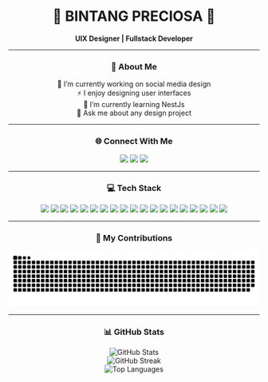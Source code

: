 <div align="center">

# 🌟 BINTANG PRECIOSA 🌟

**UIX Designer | Fullstack Developer**

---

### 💫 About Me

🔭 I’m currently working on social media design  
⚡ I enjoy designing user interfaces  
🌱 I’m currently learning NestJs  
💬 Ask me about any design project

---

### 🌐 Connect With Me

<a href="https://instagram.com/bintangpreciosa"><img src="https://img.shields.io/badge/Instagram-%23E4405F.svg?style=for-the-badge&logo=Instagram&logoColor=white" /></a>
<a href="https://linkedin.com/in/bintangpreciosa"><img src="https://img.shields.io/badge/LinkedIn-%230077B5.svg?style=for-the-badge&logo=linkedin&logoColor=white" /></a>
<a href="mailto:bintangpreciosa@gmail.com"><img src="https://img.shields.io/badge/Email-D14836?style=for-the-badge&logo=gmail&logoColor=white" /></a>

---

### 💻 Tech Stack

<img src="https://img.shields.io/badge/Flutter-%2302569B.svg?style=for-the-badge&logo=Flutter&logoColor=white" />
<img src="https://img.shields.io/badge/html5-%23E34F26.svg?style=for-the-badge&logo=html5&logoColor=white" />
<img src="https://img.shields.io/badge/javascript-%23323330.svg?style=for-the-badge&logo=javascript&logoColor=%23F7DF1E" />
<img src="https://img.shields.io/badge/java-%23ED8B00.svg?style=for-the-badge&logo=openjdk&logoColor=white" />
<img src="https://img.shields.io/badge/php-%23777BB4.svg?style=for-the-badge&logo=php&logoColor=white" />
<img src="https://img.shields.io/badge/python-3670A0?style=for-the-badge&logo=python&logoColor=ffdd54" />
<img src="https://img.shields.io/badge/css3-%231572B6.svg?style=for-the-badge&logo=css3&logoColor=white" />
<img src="https://img.shields.io/badge/mysql-4479A1.svg?style=for-the-badge&logo=mysql&logoColor=white" />
<img src="https://img.shields.io/badge/laravel-%23FF2D20.svg?style=for-the-badge&logo=laravel&logoColor=white" />
<img src="https://img.shields.io/badge/adobe%20illustrator-%23FF9A00.svg?style=for-the-badge&logo=adobe%20illustrator&logoColor=white" />
<img src="https://img.shields.io/badge/adobe%20photoshop-%2331A8FF.svg?style=for-the-badge&logo=adobe%20photoshop&logoColor=white" />
<img src="https://img.shields.io/badge/Canva-%2300C4CC.svg?style=for-the-badge&logo=Canva&logoColor=white" />
<img src="https://img.shields.io/badge/figma-%23F24E1E.svg?style=for-the-badge&logo=figma&logoColor=white" />
<img src="https://img.shields.io/badge/Dribbble-EA4C89?style=for-the-badge&logo=dribbble&logoColor=white" />
<img src="https://img.shields.io/badge/adobe-%23FF0000.svg?style=for-the-badge&logo=adobe&logoColor=white" />
<img src="https://img.shields.io/badge/tailwindcss-%2338B2AC.svg?style=for-the-badge&logo=tailwind-css&logoColor=white" />
<img src="https://img.shields.io/badge/dart-%230175C2.svg?style=for-the-badge&logo=dart&logoColor=white" />
<img src="https://img.shields.io/badge/Filament-FFAA00?style=for-the-badge&logoColor=%23000000" />
<img src="https://img.shields.io/badge/flask-%23000.svg?style=for-the-badge&logo=flask&logoColor=white" />

---

### 🐍 My Contributions

<picture>
  <source media="(prefers-color-scheme: dark)" srcset="https://raw.githubusercontent.com/bintangpreciosa/bintangpreciosa/output/github-snake-dark.svg" />
  <source media="(prefers-color-scheme: light)" srcset="https://raw.githubusercontent.com/bintangpreciosa/bintangpreciosa/output/github-snake.svg" />
  <img alt="github-snake" src="https://raw.githubusercontent.com/bintangpreciosa/bintangpreciosa/output/github-snake.svg" />
</picture>

---

### 📊 GitHub Stats

<picture>
  <source media="(prefers-color-scheme: dark)" srcset="https://github-readme-stats.vercel.app/api?username=bintangpreciosa&theme=radical&hide_border=true&include_all_commits=true&count_private=false" />
  <source media="(prefers-color-scheme: light)" srcset="https://github-readme-stats.vercel.app/api?username=bintangpreciosa&theme=light&hide_border=false&include_all_commits=true&count_private=false" />
  <img alt="GitHub Stats" src="https://github-readme-stats.vercel.app/api?username=bintangpreciosa&theme=radical&hide_border=true&include_all_commits=true&count_private=false" />
</picture>

<br/>

<picture>
  <source media="(prefers-color-scheme: dark)" srcset="https://nirzak-streak-stats.vercel.app/?user=bintangpreciosa&theme=radical&hide_border=true" />
  <source media="(prefers-color-scheme: light)" srcset="https://nirzak-streak-stats.vercel.app/?user=bintangpreciosa&theme=light&hide_border=false" />
  <img alt="GitHub Streak" src="https://nirzak-streak-stats.vercel.app/?user=bintangpreciosa&theme=radical&hide_border=true" />
</picture>

<br/>

<picture>
  <source media="(prefers-color-scheme: dark)" srcset="https://github-readme-stats.vercel.app/api/top-langs/?username=bintangpreciosa&theme=radical&hide_border=true&layout=compact" />
  <source media="(prefers-color-scheme: light)" srcset="https://github-readme-stats.vercel.app/api/top-langs/?username=bintangpreciosa&theme=light&hide_border=false&layout=compact" />
  <img alt="Top Languages" src="https://github-readme-stats.vercel.app/api/top-langs/?username=bintangpreciosa&theme=radical&hide_border=true&layout=compact" />
</picture>

</div>
